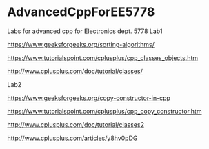 # AdvancedCppForEE5778
Labs for advanced cpp for Electronics dept. 5778
Lab1

https://www.geeksforgeeks.org/sorting-algorithms/

https://www.tutorialspoint.com/cplusplus/cpp_classes_objects.htm

http://www.cplusplus.com/doc/tutorial/classes/

Lab2

https://www.geeksforgeeks.org/copy-constructor-in-cpp

https://www.tutorialspoint.com/cplusplus/cpp_copy_constructor.htm

http://www.cplusplus.com/doc/tutorial/classes2

http://www.cplusplus.com/articles/y8hv0pDG

